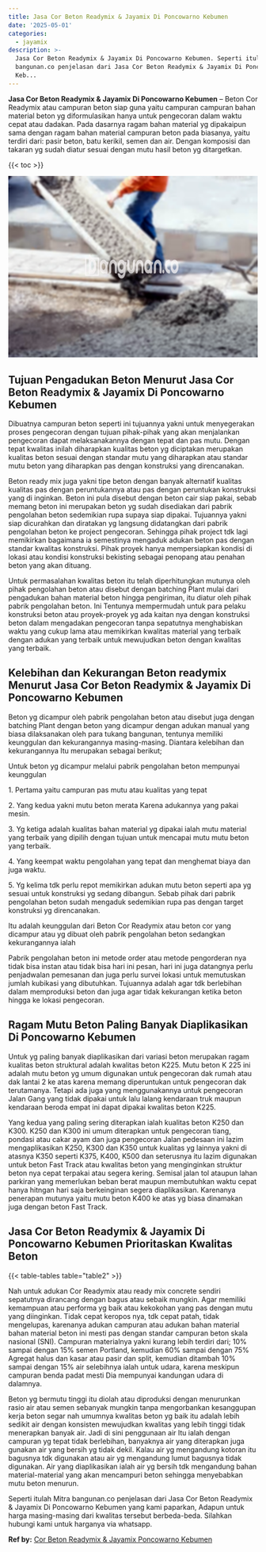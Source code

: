 ```yaml
---
title: Jasa Cor Beton Readymix & Jayamix Di Poncowarno Kebumen
date: '2025-05-01'
categories:
  - jayamix
description: >-
  Jasa Cor Beton Readymix & Jayamix Di Poncowarno Kebumen. Seperti itulah Mitra
  bangunan.co penjelasan dari Jasa Cor Beton Readymix & Jayamix Di Poncowarno
  Keb...
---
```


**Jasa Cor Beton Readymix & Jayamix Di Poncowarno Kebumen** – Beton Cor Readymix atau campuran beton siap guna yaitu campuran campuran bahan material beton yg diformulasikan hanya untuk pengecoran dalam waktu cepat atau dadakan. Pada dasarnya ragam bahan material yg dipakaipun sama dengan ragam bahan material campuran beton pada biasanya, yaitu terdiri dari: pasir beton, batu kerikil, semen dan air. Dengan komposisi dan takaran yg sudah diatur sesuai dengan mutu hasil beton yg ditargetkan.

{{< toc >}}

![Jasa Cor Beton Readymix & Jayamix Di Poncowarno Kebumen](/images/jasa-cor-readymix-52.png)

## Tujuan Pengadukan Beton Menurut Jasa Cor Beton Readymix & Jayamix Di Poncowarno Kebumen

Dibuatnya campuran beton seperti ini tujuannya yakni untuk menyegerakan proses pengecoran dengan tujuan pihak-pihak yang akan menjalankan pengecoran dapat melaksanakannya dengan tepat dan pas mutu. Dengan tepat kwalitas inilah diharapkan kualitas beton yg diciptakan merupakan kualitas beton sesuai dengan standar mutu yang diharapkan atau standar mutu beton yang diharapkan pas dengan konstruksi yang direncanakan.

Beton ready mix juga yakni tipe beton dengan banyak alternatif kualitas kualitas pas dengan peruntukannya atau pas dengan peruntukan konstruksi yang di inginkan. Beton ini pula disebut dengan beton cair siap pakai, sebab memang beton ini merupakan beton yg sudah disediakan dari pabrik pengolahan beton sedemikian rupa supaya siap dipakai. Tujuannya yakni siap dicurahkan dan diratakan yg langsung didatangkan dari pabrik pengolahan beton ke project pengecoran. Sehingga pihak project tdk lagi memikirkan bagaimana ia semestinya mengaduk adukan beton pas dengan standar kwalitas konstruksi. Pihak proyek hanya mempersiapkan kondisi di lokasi atau kondisi konstruksi bekisting sebagai penopang atau penahan beton yang akan dituang.

Untuk permasalahan kwalitas beton itu telah diperhitungkan mutunya oleh pihak pengolahan beton atau disebut dengan batching Plant mulai dari pengadukan bahan material beton hingga pengiriman, itu diatur oleh pihak pabrik pengolahan beton. Ini Tentunya mempermudah untuk para pelaku konstruksi beton atau proyek-proyek yg ada kaitan nya dengan konstruksi beton dalam mengadakan pengecoran tanpa sepatutnya menghabiskan waktu yang cukup lama atau memikirkan kwalitas material yang terbaik dengan adukan yang terbaik untuk mewujudkan beton dengan kwalitas yang terbaik.

## Kelebihan dan Kekurangan Beton readymix Menurut Jasa Cor Beton Readymix & Jayamix Di Poncowarno Kebumen

Beton yg dicampur oleh pabrik pengolahan beton atau disebut juga dengan batching Plant dengan beton yang dicampur dengan adukan manual yang biasa dilaksanakan oleh para tukang bangunan, tentunya memiliki keunggulan dan kekurangannya masing-masing. Diantara kelebihan dan kekurangannya Itu merupakan sebagai berikut;

Untuk beton yg dicampur melalui pabrik pengolahan beton mempunyai keunggulan

1\. Pertama yaitu campuran pas mutu atau kualitas yang tepat

2\. Yang kedua yakni mutu beton merata Karena adukannya yang pakai mesin.

3\. Yg ketiga adalah kualitas bahan material yg dipakai ialah mutu material yang terbaik yang dipilih dengan tujuan untuk mencapai mutu mutu beton yang terbaik.

4\. Yang keempat waktu pengolahan yang tepat dan menghemat biaya dan juga waktu.

5\. Yg kelima tdk perlu repot memikirkan adukan mutu beton seperti apa yg sesuai untuk konstruksi yg sedang dibangun. Sebab pihak dari pabrik pengolahan beton sudah mengaduk sedemikian rupa pas dengan target konstruksi yg direncanakan.

Itu adalah keunggulan dari Beton Cor Readymix atau beton cor yang dicampur atau yg dibuat oleh pabrik pengolahan beton sedangkan kekurangannya ialah

Pabrik pengolahan beton ini metode order atau metode pengorderan nya tidak bisa instan atau tidak bisa hari ini pesan, hari ini juga datangnya perlu penjadwalan pemesanan dan juga perlu survei lokasi untuk memutuskan jumlah kubikasi yang dibutuhkan. Tujuannya adalah agar tdk berlebihan dalam memproduksi beton dan juga agar tidak kekurangan ketika beton hingga ke lokasi pengecoran.

## Ragam Mutu Beton Paling Banyak Diaplikasikan Di Poncowarno Kebumen

Untuk yg paling banyak diaplikasikan dari variasi beton merupakan ragam kualitas beton struktural adalah kwalitas beton K225. Mutu beton K 225 ini adalah mutu beton yg umum digunakan untuk pengecoran dak rumah atau dak lantai 2 ke atas karena memang diperuntukan untuk pengecoran dak terutamanya. Tetapi ada juga yang menggunakannya untuk pengecoran Jalan Gang yang tidak dipakai untuk lalu lalang kendaraan truk maupun kendaraan beroda empat ini dapat dipakai kwalitas beton K225.

Yang kedua yang paling sering diterapkan ialah kualitas beton K250 dan K300. K250 dan K300 ini umum diterapkan untuk pengecoran tiang, pondasi atau cakar ayam dan juga pengecoran Jalan pedesaan ini lazim mengaplikasikan K250, K300 dan K350 untuk kualitas yg lainnya yakni di atasnya K350 seperti K375, K400, K500 dan seterusnya itu lazim digunakan untuk beton Fast Track atau kwalitas beton yang menginginkan struktur beton nya cepat terpakai atau segera kering. Semisal jalan tol ataupun lahan parkiran yang memerlukan beban berat maupun membutuhkan waktu cepat hanya hitngan hari saja berkeinginan segera diaplikasikan. Karenanya penerapan mutunya yaitu mutu beton K400 ke atas yg biasa dinamakan juga dengan beton Fast Track.

## Jasa Cor Beton Readymix & Jayamix Di Poncowarno Kebumen Prioritaskan Kwalitas Beton

{{< table-tables table="table2" >}}

Nah untuk adukan Cor Readymix atau ready mix concrete sendiri sepatutnya dirancang dengan bagus atau sebaik mungkin. Agar memiliki kemampuan atau performa yg baik atau kekokohan yang pas dengan mutu yang diinginkan. Tidak cepat keropos nya, tdk cepat patah, tidak mengelupas, karenanya adukan campuran atau adukan bahan material bahan material beton ini mesti pas dengan standar campuran beton skala nasional (SNI). Campuran materialnya yakni kurang lebih terdiri dari; 10% sampai dengan 15% semen Portland, kemudian 60% sampai dengan 75% Agregat halus dan kasar atau pasir dan split, kemudian ditambah 10% sampai dengan 15% air selebihnya ialah untuk udara, karena meskipun campuran benda padat mesti Dia mempunyai kandungan udara di dalamnya.

Beton yg bermutu tinggi itu diolah atau diproduksi dengan menurunkan rasio air atau semen sebanyak mungkin tanpa mengorbankan kesanggupan kerja beton segar nah umumnya kwalitas beton yg baik itu adalah lebih sedikit air dengan konsisten mewujudkan kwalitas yang lebih tinggi tidak menerapkan banyak air. Jadi di sini penggunaan air Itu ialah dengan campuran yg tepat tidak berlebihan, banyaknya air yang diterapkan juga gunakan air yang bersih yg tidak dekil. Kalau air yg mengandung kotoran itu bagusnya tdk digunakan atau air yg mengandung lumut bagusnya tidak digunakan. Air yang diaplikasikan ialah air yg bersih tdk mengandung bahan material-material yang akan mencampuri beton sehingga menyebabkan mutu beton menurun.

Seperti itulah Mitra bangunan.co penjelasan dari Jasa Cor Beton Readymix & Jayamix Di Poncowarno Kebumen yang kami paparkan, Adapun untuk harga masing-masing dari kwalitas tersebut berbeda-beda. Silahkan hubungi kami untuk harganya via whatsapp.

**Ref by:** [Cor Beton Readymix & Jayamix Poncowarno Kebumen](https://id.wikipedia.org/wiki/Cor)
